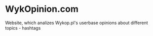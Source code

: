 # WykOpinion.com
Website, which analizes Wykop.pl's userbase opinions about different topics - hashtags
